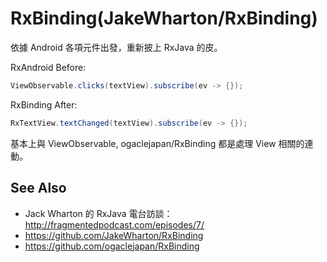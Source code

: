 # RxBinding(JakeWharton/RxBinding)

依據 Android 各項元件出發，重新披上 RxJava 的皮。

RxAndroid Before:

```java
ViewObservable.clicks(textView).subscribe(ev -> {});
```

RxBinding After:

```java
RxTextView.textChanged(textView).subscribe(ev -> {});
```

基本上與 ViewObservable, ogaclejapan/RxBinding 都是處理 View 相關的連動。

## See Also

* Jack Wharton 的 RxJava 電台訪談： http://fragmentedpodcast.com/episodes/7/
* https://github.com/JakeWharton/RxBinding
* https://github.com/ogaclejapan/RxBinding

